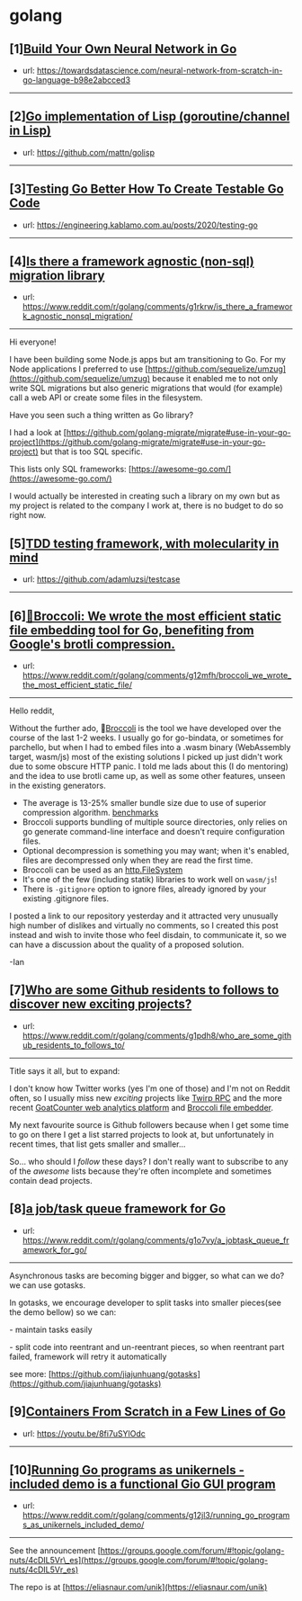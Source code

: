 # golang
## [1][Build Your Own Neural Network in Go](https://www.reddit.com/r/golang/comments/g1hkuh/build_your_own_neural_network_in_go/)
- url: https://towardsdatascience.com/neural-network-from-scratch-in-go-language-b98e2abcced3
---

## [2][Go implementation of Lisp (goroutine/channel in Lisp)](https://www.reddit.com/r/golang/comments/g1gtmd/go_implementation_of_lisp_goroutinechannel_in_lisp/)
- url: https://github.com/mattn/golisp
---

## [3][Testing Go Better How To Create Testable Go Code](https://www.reddit.com/r/golang/comments/g1mcba/testing_go_better_how_to_create_testable_go_code/)
- url: https://engineering.kablamo.com.au/posts/2020/testing-go
---

## [4][Is there a framework agnostic (non-sql) migration library](https://www.reddit.com/r/golang/comments/g1rkrw/is_there_a_framework_agnostic_nonsql_migration/)
- url: https://www.reddit.com/r/golang/comments/g1rkrw/is_there_a_framework_agnostic_nonsql_migration/
---
Hi everyone!

I have been building some Node.js apps but am transitioning to Go. For my Node applications I preferred to use [https://github.com/sequelize/umzug](https://github.com/sequelize/umzug) because it enabled me to not only write SQL migrations but also generic migrations that would (for example) call a web API or create some files in the filesystem.

Have you seen such a thing written as Go library?

I had a look at [https://github.com/golang-migrate/migrate#use-in-your-go-project](https://github.com/golang-migrate/migrate#use-in-your-go-project) but that is too SQL specific.

This lists only SQL frameworks: [https://awesome-go.com/](https://awesome-go.com/)

I would actually be interested in creating such a library on my own but as my project is related to the company I work at, there is no budget to do so right now.
## [5][TDD testing framework, with molecularity in mind](https://www.reddit.com/r/golang/comments/g1rhj2/tdd_testing_framework_with_molecularity_in_mind/)
- url: https://github.com/adamluzsi/testcase
---

## [6][🥦Broccoli: We wrote the most efficient static file embedding tool for Go, benefiting from Google's brotli compression.](https://www.reddit.com/r/golang/comments/g12mfh/broccoli_we_wrote_the_most_efficient_static_file/)
- url: https://www.reddit.com/r/golang/comments/g12mfh/broccoli_we_wrote_the_most_efficient_static_file/
---
Hello reddit,

Without the further ado, 🥦[Broccoli](https://github.com/aletheia-icu/broccoli) is the tool we have developed over the course of the last 1-2 weeks. I usually go for go-bindata, or sometimes for parchello, but when I had to embed files into a .wasm binary (WebAssembly target, wasm/js) most of the existing solutions I picked up just didn't work due to some obscure HTTP panic. I told me lads about this (I do mentoring) and the idea to use brotli came up, as well as some other features, unseen in the existing generators.

- The average is 13-25% smaller bundle size due to use of superior compression algorithm. [benchmarks](https://vcs.aletheia.icu/lads/broccoli-bench)
-  Broccoli supports bundling of multiple source directories, only relies on go generate command-line interface and doesn't require configuration files.
- Optional decompression is something you may want; when it's enabled, files are decompressed only when they are read the first time.
- Broccoli can be used as an [http.FileSystem](https://golang.org/pkg/net/http/#FileSystem)
- It's one of the few (including statik) libraries to work well on `wasm/js`!
- There is `-gitignore` option to ignore files, already ignored by your existing .gitignore files.

I posted a link to our repository yesterday and it attracted very unusually high number of dislikes and virtually no comments, so I created this post instead and wish to invite those who feel disdain, to communicate it, so we can have a discussion about the quality of a proposed solution.

-Ian
## [7][Who are some Github residents to follows to discover new exciting projects?](https://www.reddit.com/r/golang/comments/g1pdh8/who_are_some_github_residents_to_follows_to/)
- url: https://www.reddit.com/r/golang/comments/g1pdh8/who_are_some_github_residents_to_follows_to/
---
Title says it all, but to expand:

I don't know how Twitter works (yes I'm one of those) and I'm not on Reddit often, so I usually miss new *exciting* projects like [Twirp RPC](https://github.com/twitchtv/twirp) and the more recent [GoatCounter web analytics platform](https://github.com/zgoat/goatcounter) and [Broccoli file embedder](https://github.com/aletheia-icu/broccoli).

My next favourite source is Github followers because when I get some time to go on there I get a list starred projects to look at, but unfortunately in recent times, that list gets smaller and smaller...

So... who should I *follow* these days? I don't really want to subscribe to any of the *awesome* lists because they're often incomplete and sometimes contain dead projects.
## [8][a job/task queue framework for Go](https://www.reddit.com/r/golang/comments/g1o7vy/a_jobtask_queue_framework_for_go/)
- url: https://www.reddit.com/r/golang/comments/g1o7vy/a_jobtask_queue_framework_for_go/
---
Asynchronous tasks are becoming bigger and bigger, so what can we do? we can use gotasks.

In gotasks, we encourage developer to split tasks into smaller pieces(see the demo bellow) so we can:

\- maintain tasks easily

\- split code into reentrant and un-reentrant pieces, so when reentrant part failed, framework will retry it automatically

see more: [https://github.com/jiajunhuang/gotasks](https://github.com/jiajunhuang/gotasks)
## [9][Containers From Scratch in a Few Lines of Go](https://www.reddit.com/r/golang/comments/g154rq/containers_from_scratch_in_a_few_lines_of_go/)
- url: https://youtu.be/8fi7uSYlOdc
---

## [10][Running Go programs as unikernels - included demo is a functional Gio GUI program](https://www.reddit.com/r/golang/comments/g12jl3/running_go_programs_as_unikernels_included_demo/)
- url: https://www.reddit.com/r/golang/comments/g12jl3/running_go_programs_as_unikernels_included_demo/
---
See the announcement [https://groups.google.com/forum/#!topic/golang-nuts/4cDIL5Vr\_es](https://groups.google.com/forum/#!topic/golang-nuts/4cDIL5Vr_es)

The repo is at   [https://eliasnaur.com/unik](https://eliasnaur.com/unik)
